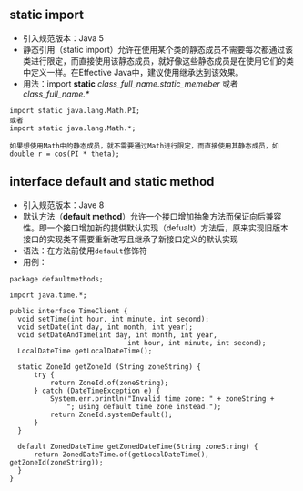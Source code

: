## static import
  * 引入规范版本：Java 5
  * 静态引用（static import）允许在使用某个类的静态成员不需要每次都通过该类进行限定，而直接使用该静态成员，就好像这些静态成员是在使用它们的类中定义一样。在Effective Java中，建议使用继承达到该效果。
  * 用法：import **static** *class_full_name.static_memeber* 或者 *class_full_name.\**
  ```
  import static java.lang.Math.PI;
  或者
  import static java.lang.Math.*;
  
  如果想使用Math中的静态成员，就不需要通过Math进行限定，而直接使用其静态成员，如
  double r = cos(PI * theta);
  ```
## interface default and static method
  * 引入规范版本：Jave 8
  * 默认方法（**default method**）允许一个接口增加抽象方法而保证向后兼容性。即一个接口增加新的提供默认实现（defualt）方法后，原来实现旧版本接口的实现类不需要重新改写且继承了新接口定义的默认实现
  * 语法：在方法前使用`default`修饰符
  * 用例：
  ```
  package defaultmethods;
 
  import java.time.*;

  public interface TimeClient {
    void setTime(int hour, int minute, int second);
    void setDate(int day, int month, int year);
    void setDateAndTime(int day, int month, int year,
                               int hour, int minute, int second);
    LocalDateTime getLocalDateTime();
    
    static ZoneId getZoneId (String zoneString) {
        try {
            return ZoneId.of(zoneString);
        } catch (DateTimeException e) {
            System.err.println("Invalid time zone: " + zoneString +
                "; using default time zone instead.");
            return ZoneId.systemDefault();
        }
    }
        
    default ZonedDateTime getZonedDateTime(String zoneString) {
        return ZonedDateTime.of(getLocalDateTime(), getZoneId(zoneString));
    }
  }
  ```
  
